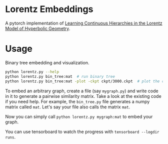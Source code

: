 Lorentz Embeddings
==================


A pytorch implementation of [Learning Continuous Hierarchies in the Lorentz Model of Hyperbolic Geometry](https://arxiv.org/pdf/1806.03417.pdf?noredirect=1).

Usage
=====

Binary tree embedding and visualization.

```bash
python lorentz.py --help
python lorentz.py bin_tree:mat  # run binary tree
python lorentz.py bin_tree:mat -plot -ckpt ckpt/3000.ckpt  # plot the checkpoint's embeddings
```

To embed an arbitrary graph, create a file (say `mygraph.py`) and write code in
it to generate a pairwise similarity matrix. Take a look at the existing code
if you need help. For example, the `bin_tree.py` file generates a numpy matrix
called `mat`. Let's say your file also calls the matrix `mat`.

Now you can simply call `python lorentz.py mygraph:mat` to embed your graph.

You can use tensorboard to watch the progress with `tensorboard --logdir runs`.
